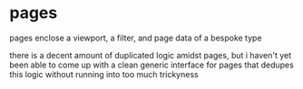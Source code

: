 # pages

pages enclose a viewport, a filter, and page data of a bespoke type

there is a decent amount of duplicated logic amidst pages, but i haven't yet been able
to come up with a clean generic interface for pages that dedupes this logic without 
running into too much trickyness
